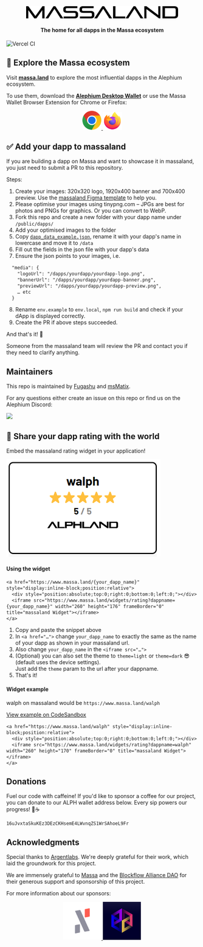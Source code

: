 <div align="center">
    <img src="src/assets/logo-massaland.svg" alt="massaland logo" width=400 />
    <h4>The home for all dapps in the Massa ecosystem</h4>

</div>

![Vercel CI](https://vercelbadge.vercel.app/api/cojodi/massaland)

## 🧭 Explore the Massa ecosystem

Visit <a href="https://massa.land"><b>massa.land</b></a> to explore the most influential dapps in the Alephium
ecosystem.

To use them, download the <a href="https://github.com/alephium/desktop-wallet"><b>Alephium Desktop Wallet</b></a> or use
the Massa Wallet Browser Extension for Chrome or Firefox:

<div align="center">
    <a href="https://chromewebstore.google.com/detail/alephium-extension-wallet/gdokollfhmnbfckbobkdbakhilldkhcj?pli=1">
        <img src="./src/assets/google-chrome-icon.svg" width=50/>
    </a>
    <a href="https://addons.mozilla.org/de/firefox/addon/alephiumextensionwallet/">
        <img src="./src/assets/firefox-browser-icon.svg" width=50/>
    </a>
</div>

## ✅ Add your dapp to massaland

If you are building a dapp on Massa and want to showcase it in massaland, you just need to submit a PR to this
repository.

Steps:

1. Create your images: 320x320 logo, 1920x400 banner and 700x400 preview. Use
   the <a href="https://www.figma.com/file/6S69MxzfC99Sn6VxhqVuYL/massaland-Figma-Template?type=design&node-id=0-1&mode=design&t=9k544zGf8bbibA5E-0">
   massaland Figma template</a> to help you.
2. Please optimise your images using tinypng.com – JPGs are best for photos and PNGs for graphics. Or you can convert to
   WebP.
3. Fork this repo and create a new folder with your dapp name under `/public/dapps/`
4. Add your optimised images to the folder
5. Copy [`dapp_data_example.json`](https://github.com/Cojodi/massaland/blob/develop/dapp_data_example.json), rename it
   with your dapp's name in lowercase and move it to `/data`
6. Fill out the fields in the json file with your dapp's data
7. Ensure the json points to your images, i.e.

```
  "media": {
    "logoUrl": "/dapps/yourdapp/yourdapp-logo.png",
    "bannerUrl": "/dapps/yourdapp/yourdapp-banner.png",
    "previewUrl": "/dapps/yourdapp/yourdapp-preview.png",
    … etc
  }
```

8. Rename ```env.example``` to ```env.local```, ```npm run build``` and check if your dApp is displayed correctly.
9. Create the PR if above steps succeeded.

And that's it! 🚀

Someone from the massaland team will review the PR and contact you if they need to clarify anything.

## Maintainers
This repo is maintained by [Fugashu](https://github.com/Fugashu) and [msMatix](https://github.com/msMatix).

For any questions either create an issue on this repo or find us on the Alephium Discord:

<a href="https://discord.gg/3y8HvQ97s4">
  <img src="https://img.shields.io/badge/Discord-6666FF?style=for-the-badge&logo=discord&logoColor=white">
</a>

## 📣 Share your dapp rating with the world

Embed the massaland rating widget in your application!

![Widget Example](public/widget_example.png)

#### Using the widget

```
<a href="https://www.massa.land/{your_dapp_name}" style="display:inline-block;position:relative">
  <div style="position:absolute;top:0;right:0;bottom:0;left:0;"></div>
  <iframe src="https://www.massa.land/widgets/rating?dappname={your_dapp_name}" width="260" height="176" frameBorder="0" title="massaland Widget"></iframe>
</a>
```

1. Copy and paste the snippet above
2. In `<a href="…">` change `your_dapp_name` to exactly the same as the name of your dapp as shown in your massaland url.
3. Also change `your_dapp_name` in the `<iframe src="…">`
4. (Optional) you can also set the theme to `theme=light` or `theme=dark` 😎 (default uses the device settings).  
   Just add the `theme` param to the url after your dappname.
5. That's it!

#### Widget example

walph on massaland would be `https://www.massa.land/walph`

[View example on CodeSandbox](https://codesandbox.io/p/sandbox/github/codesandbox-app/static-template/tree/master/?layout=%257B%2522sidebarPanel%2522%253A%2522EXPLORER%2522%252C%2522rootPanelGroup%2522%253A%257B%2522direction%2522%253A%2522horizontal%2522%252C%2522contentType%2522%253A%2522UNKNOWN%2522%252C%2522type%2522%253A%2522PANEL_GROUP%2522%252C%2522id%2522%253A%2522ROOT_LAYOUT%2522%252C%2522panels%2522%253A%255B%257B%2522type%2522%253A%2522PANEL_GROUP%2522%252C%2522contentType%2522%253A%2522UNKNOWN%2522%252C%2522direction%2522%253A%2522vertical%2522%252C%2522id%2522%253A%2522clq7stizt0006356r45i8d0a6%2522%252C%2522sizes%2522%253A%255B70%252C30%255D%252C%2522panels%2522%253A%255B%257B%2522type%2522%253A%2522PANEL_GROUP%2522%252C%2522contentType%2522%253A%2522EDITOR%2522%252C%2522direction%2522%253A%2522horizontal%2522%252C%2522id%2522%253A%2522EDITOR%2522%252C%2522panels%2522%253A%255B%257B%2522type%2522%253A%2522PANEL%2522%252C%2522contentType%2522%253A%2522EDITOR%2522%252C%2522id%2522%253A%2522clq7stizt0002356ri1lvafm2%2522%257D%255D%257D%252C%257B%2522type%2522%253A%2522PANEL_GROUP%2522%252C%2522contentType%2522%253A%2522SHELLS%2522%252C%2522direction%2522%253A%2522horizontal%2522%252C%2522id%2522%253A%2522SHELLS%2522%252C%2522panels%2522%253A%255B%257B%2522type%2522%253A%2522PANEL%2522%252C%2522contentType%2522%253A%2522SHELLS%2522%252C%2522id%2522%253A%2522clq7stizt0003356rkb1fwhde%2522%257D%255D%252C%2522sizes%2522%253A%255B100%255D%257D%255D%257D%252C%257B%2522type%2522%253A%2522PANEL_GROUP%2522%252C%2522contentType%2522%253A%2522DEVTOOLS%2522%252C%2522direction%2522%253A%2522vertical%2522%252C%2522id%2522%253A%2522DEVTOOLS%2522%252C%2522panels%2522%253A%255B%257B%2522type%2522%253A%2522PANEL%2522%252C%2522contentType%2522%253A%2522DEVTOOLS%2522%252C%2522id%2522%253A%2522clq7stizt0005356ref4immgf%2522%257D%255D%252C%2522sizes%2522%253A%255B100%255D%257D%255D%252C%2522sizes%2522%253A%255B50%252C50%255D%257D%252C%2522tabbedPanels%2522%253A%257B%2522clq7stizt0002356ri1lvafm2%2522%253A%257B%2522tabs%2522%253A%255B%257B%2522id%2522%253A%2522clq7stizt0001356r9drk3o3v%2522%252C%2522mode%2522%253A%2522permanent%2522%252C%2522type%2522%253A%2522FILE%2522%252C%2522filepath%2522%253A%2522%252Findex.html%2522%252C%2522state%2522%253A%2522IDLE%2522%252C%2522initialSelections%2522%253A%255B%257B%2522startLineNumber%2522%253A6%252C%2522startColumn%2522%253A60%252C%2522endLineNumber%2522%253A6%252C%2522endColumn%2522%253A60%257D%255D%257D%255D%252C%2522id%2522%253A%2522clq7stizt0002356ri1lvafm2%2522%252C%2522activeTabId%2522%253A%2522clq7stizt0001356r9drk3o3v%2522%257D%252C%2522clq7stizt0005356ref4immgf%2522%253A%257B%2522tabs%2522%253A%255B%257B%2522id%2522%253A%2522clq7stizt0004356rd4h3r8x9%2522%252C%2522mode%2522%253A%2522permanent%2522%252C%2522type%2522%253A%2522UNASSIGNED_PORT%2522%252C%2522port%2522%253A0%252C%2522path%2522%253A%2522%252F%2522%257D%255D%252C%2522id%2522%253A%2522clq7stizt0005356ref4immgf%2522%252C%2522activeTabId%2522%253A%2522clq7stizt0004356rd4h3r8x9%2522%257D%252C%2522clq7stizt0003356rkb1fwhde%2522%253A%257B%2522tabs%2522%253A%255B%255D%252C%2522id%2522%253A%2522clq7stizt0003356rkb1fwhde%2522%257D%257D%252C%2522showDevtools%2522%253Atrue%252C%2522showShells%2522%253Atrue%252C%2522showSidebar%2522%253Atrue%252C%2522sidebarPanelSize%2522%253A15%257D)

```
<a href="https://www.massa.land/walph" style="display:inline-block;position:relative">
  <div style="position:absolute;top:0;right:0;bottom:0;left:0;"></div>
  <iframe src="https://www.massa.land/widgets/rating?dappname=walph" width="260" height="170" frameBorder="0" title="massaland Widget"></iframe>
</a>
```

## Donations

Fuel our code with caffeine! If you'd like to sponsor a coffee for our project, you can donate to our ALPH wallet address below. Every sip powers our progress! 🚀☕
```
16uJvxtaSkuKEz3DEzCKHsemE4LWvnqZS1WrSAhoeL9Fr
```
## Acknowledgments

Special thanks to [Argentlabs](https://github.com/argentlabs/dappland). We're deeply grateful for their work, which laid the groundwork for this project.

We are immensely grateful to [Massa](https://massa.net/) and the [Blockflow Alliance DAO](https://twitter.com/Blockflow_DAO) for their generous support and sponsorship of this project.

For more information about our sponsors:
<div align="center">
<a href="https://massa.net/">
<img src="src/assets/alephium-logos/grey/Logo-Icon-Grey.png" alt="Alephium" title="Alephium" style="width: 100px;">
</a>

<a href="https://twitter.com/Blockflow_DAO">
    <img src="src/assets/blockflow-alliance-dao.jpg" alt="Blockflow Alliance DAO" title="Blockflow Alliance DAO" style="width: 100px;">
</a>
</div>

